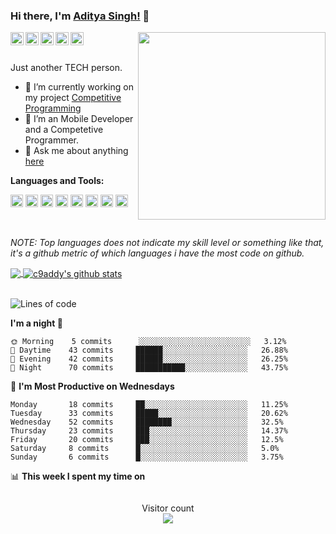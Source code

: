 <div class="bg-gray-dark">

### Hi there, I'm [Aditya Singh!](https://github.com/c9addy/) 👋

<img align="right" width="300px" src="https://avatars.githubusercontent.com/c9addy">

<a href="https://codeforces.com/profile/Addyiwnl">
  <img align="left" alt="Codeforces" width="21px" src="https://image.winudf.com/v2/image/Y29tLlNvZnRUZWNocy5Db2RlRm9yY2VzX2ljb25fMF9jOTA3NjNhMA/icon.png?w=170&fakeurl=1" />
</a>
<a href="https://www.codechef.com/users/c9addy">
  <img align="left" alt="itch.io" width="21px" src="https://pbs.twimg.com/profile_images/1278400799157161985/tAMX00cr_400x400.jpg" />
</a>
<a href="https://www.linkedin.com/in/aditya-singh-ba71a2116/">
  <img align="left" alt="LinkedIn" width="21px" src="https://image.flaticon.com/icons/png/512/174/174857.png" />
</a>
<a href="https://www.instagram.com/c9addy/?hl=en">
  <img align="left" alt="itch.io" width="21px" src="https://github.com/c9addy/c9addy/blob/main/assets/instagram.png" />
</a>
<a href="https://www.facebook.com/profile.php?id=100001471824943">
  <img align="left" alt="itch.io" width="21px" src="https://facebookbrand.com/wp-content/uploads/2019/04/f_logo_RGB-Hex-Blue_512.png?w=512&h=512" />
</a>



<br />
<br />

<p> Just another TECH person. </p>

- 🔭 I’m currently working on my project [Competitive Programming](https://github.com/c9addy/Competitive-Programming)
- 🌱 I’m an Mobile Developer and a Competetive Programmer.
- 💬 Ask me about anything [here](https://github.com/c9addy/c9addy/issues)

**Languages and Tools:**

<code><img height="20" src="https://github.com/c9addy/c9addy/blob/main/assets/cplusplus.png" title="C++"></code>
<code><img height="20" src="https://github.com/c9addy/c9addy/blob/main/assets/python.png" title="Python"></code>
<code><img height="20" src="https://logos-download.com/wp-content/uploads/2016/10/Java_logo.png" title="Java"></code>
<code><img height="20" src="https://github.com/c9addy/c9addy/blob/main/assets/git.png" title="Git"></code>
<code><img height="20" src="https://github.com/c9addy/c9addy/blob/main/assets/vscode.png" title="VSCode"></code>
<code><img height="20" src="https://github.com/c9addy/c9addy/blob/main/assets/mysql.svg" title="Databases"></code>
<code><img height="20" src="https://www.programmingcodex.com/blog/wp-content/uploads/2020/02/99cd34a1082d424c93463878b7d88a8a.png" title="OOPs"></code>
<code><img height="20" src="https://www.lukegerhardt.com/images/blog/vb6-code-stats-add-in/vb6.png" title="VB"></code>

<br />

_NOTE: Top languages does not indicate my skill level or something like that, it's a github metric of which languages i have the most code on github._

<a href="https://gitstats.me/c9addy">
  <img align="center" src="https://github-readme-stats.vercel.app/api/top-langs/?username=c9addy&count_private=true&theme=default&title_color=11ab3a&hide=html,c%23" />
</a>
<a href="https://gitstats.me/c9addy">
  <img align="center" src="https://github-readme-stats.vercel.app/api?username=c9addy&show_icons=true&count_private=true&theme=default&title_color=11ab3a&line_height=33" alt="c9addy's github stats" />
</a>

<br />
<br />

<!--START_SECTION:waka-->
![Lines of code](https://img.shields.io/badge/From%20Hello%20World%20I've%20written-12500098%20Lines%20of%20code-blue)

**I'm a night 🦉** 

```text
🌞 Morning    5 commits      ░░░░░░░░░░░░░░░░░░░░░░░░░   3.12% 
🌆 Daytime    43 commits     ██████░░░░░░░░░░░░░░░░░░░   26.88% 
🌃 Evening    42 commits     ██████░░░░░░░░░░░░░░░░░░░   26.25% 
🌙 Night      70 commits     ███████████░░░░░░░░░░░░░░   43.75%

```
📅 **I'm Most Productive on Wednesdays** 

```text
Monday       18 commits     ██░░░░░░░░░░░░░░░░░░░░░░░   11.25% 
Tuesday      33 commits     █████░░░░░░░░░░░░░░░░░░░░   20.62% 
Wednesday    52 commits     ████████░░░░░░░░░░░░░░░░░   32.5% 
Thursday     23 commits     ███░░░░░░░░░░░░░░░░░░░░░░   14.37% 
Friday       20 commits     ███░░░░░░░░░░░░░░░░░░░░░░   12.5% 
Saturday     8 commits      █░░░░░░░░░░░░░░░░░░░░░░░░   5.0% 
Sunday       6 commits      █░░░░░░░░░░░░░░░░░░░░░░░░   3.75%

```


📊 **This week I spent my time on** 

```text
```


<!--END_SECTION:waka-->

<p align="center"> 
  Visitor count<br>
  <img src="https://profile-counter.glitch.me/c9addy/count.svg" />
</p>
</div>
